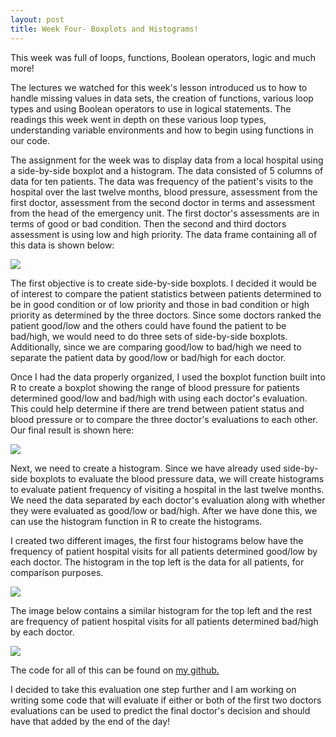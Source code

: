 ```yaml
---
layout: post
title: Week Four- Boxplots and Histograms!
---
```

This week was full of loops, functions, Boolean operators, logic and much more!

The lectures we watched for this week's lesson introduced us to how to handle missing values in data sets, the creation of functions, various loop types and using Boolean operators to use in logical statements. The readings this week went in depth on these various loop types, understanding variable environments and how to begin using functions in our code.

The assignment for the week was to display data from a local hospital using a side-by-side boxplot and a histogram. The data consisted of 5 columns of data for ten patients. The data was frequency of the patient's visits to the hospital over the last twelve months, blood pressure, assessment from the first doctor, assessment from the second doctor in terms and assessment from the head of the emergency unit. The first doctor's assessments are in terms of good or bad condition. Then the second and third doctors assessment is using low and high priority. The data frame containing all of this data is shown below:

![](http://gdurl.com/SuIp)

The first objective is to create side-by-side boxplots. I decided it would be of interest to compare the patient statistics between patients determined to be in good condition or of low priority and those in bad condition or high priority as determined by the three doctors. Since some doctors ranked the patient good/low and the others could have found the patient to be bad/high, we would need to do three sets of side-by-side boxplots. Additionally, since we are comparing good/low to bad/high we need to separate the patient data by good/low or bad/high for each doctor.

Once I had the data properly organized, I used the boxplot function built into R to create a boxplot showing the range of blood pressure for patients determined good/low and bad/high with using each doctor's evaluation. This could help determine if there are trend between patient status and blood pressure or to compare the three doctor's evaluations to each other. Our final result is shown here:

![](http://gdurl.com/VEdL)

Next, we need to create a histogram. Since we have already used side-by-side boxplots to evaluate the blood pressure data, we will create histograms to evaluate patient frequency of visiting a hospital in the last twelve months. We need the data separated by each doctor's evaluation along with whether they were evaluated as good/low or bad/high. After we have done this, we can use the histogram function in R to create the histograms.

I created two different images, the first four histograms below have the frequency of patient hospital visits for all patients determined good/low by each doctor. The histogram in the top left is the data for all patients, for comparison purposes.

![](http://gdurl.com/N0vb)

The image below contains a similar histogram for the top left and the rest are frequency of patient hospital visits for all patients determined bad/high by each doctor.

![](http://gdurl.com/WotR)

The code for all of this can be found on [my github.](https://github.com/jessicalynnrose/Intro_to_R_Spring_2019/blob/master/week4.R)

I decided to take this evaluation one step further and I am working on writing some code that will evaluate if either or both of the first two doctors evaluations can be used to predict the final doctor's decision and should have that added by the end of the day!
